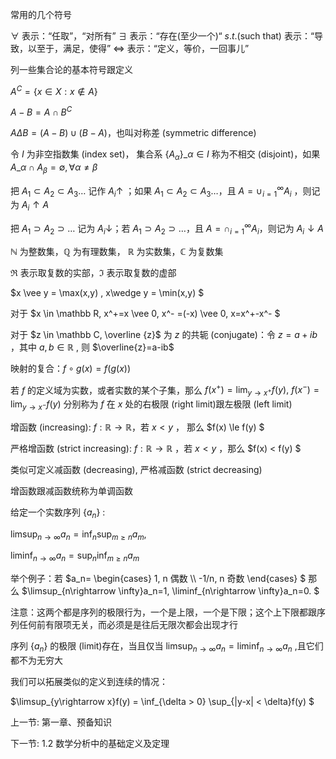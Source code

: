 常用的几个符号

$\forall$ 表示：“任取”，“对所有”
$\exists$ 表示：“存在(至少一个)“
$s.t. (\text{such that})$ 表示：“导致，以至于，满足，使得”
$\iff$ 表示：“定义，等价，一回事儿”

列一些集合论的基本符号跟定义

$A^C=\{x \in X: x\notin A\}$

$A-B=A \cap B^C$

$A\Delta B=(A-B) \cup (B-A)$，也叫对称差 (symmetric difference)

令 $I$ 为非空指数集 (index set)， 集合系 $\{A_{\alpha}\}\_{\alpha \in I}$ 称为不相交 (disjoint)，如果 $A\_{\alpha} \cap A_{\beta} = \emptyset, \forall \alpha \ne \beta$ 

把 $A_1 \subset A_2 \subset A_3 \ldots$  记作 $A_i \uparrow$ ；如果 $A_1 \subset A_2 \subset A_3 \ldots$，且 $A=\cup_{i=1}^\infty A_i$ ，则记为 $A_i \uparrow A$

把 $A_1 \supset A_2 \supset \ldots$ 记为 $A_i \downarrow$；若 $A_1 \supset A_2 \supset \ldots$，且 $A = \cap_{i=1}^\infty A_i$，则记为 $A_i \downarrow A$ 

$\mathbb N$ 为整数集，$\mathbb Q$ 为有理数集， $\mathbb R$ 为实数集，$\mathbb C$ 为复数集

$\Re$ 表示取复数的实部，$\Im$ 表示取复数的虚部

$x \vee y = \max(x,y) , x\wedge y = \min(x,y) $

对于 $x \in \mathbb R, x^+=x \vee 0, x^- =(-x) \vee 0, x=x^+-x^- $

对于 $z \in \mathbb C, \overline {z}$ 为 $z$ 的共轭 (conjugate)：令 $z=a+ib$ ，其中 $a,b \in \mathbb R$ , 则 $\overline{z}=a-ib$

映射的复合：$f \circ g(x) = f(g(x))$ 

若 $f$ 的定义域为实数，或者实数的某个子集，那么 $f(x^+)=\lim_{y \rightarrow x^+} f(y),~ f(x^-)=\lim_{y\rightarrow x^-}f(y)$ 分别称为 $f$ 在 $x$ 处的右极限 (right limit)跟左极限 (left limit)

增函数 (increasing): $f: \mathbb R \rightarrow \mathbb R$，若 $x <y$ ， 那么 $f(x) \le f(y) $

严格增函数 (strict increasing): $f: \mathbb R \rightarrow \mathbb R$ ，若 $x < y$ ，那么 $f(x) < f(y) $

类似可定义减函数 (decreasing), 严格减函数 (strict decreasing)

增函数跟减函数统称为单调函数

给定一个实数序列 $\{a_n\}$ :

 $\limsup_{n\rightarrow \infty} a_n=\inf_n \sup _{m\ge n} a_m$,
 
 $\liminf_{n\rightarrow \infty} a_n=\sup_n \inf _{m\ge n} a_m$
 
举个例子：若
$a_n= \begin{cases} 1,  n 偶数 \\\\ -1/n, n 奇数 \end{cases} $
那么 $\limsup_{n\rightarrow \infty}a_n=1, \liminf_{n\rightarrow \infty}a_n=0. $ 

注意：这两个都是序列的极限行为，一个是上限，一个是下限；这个上下限都跟序列任何前有限项无关，而必须是是往后无限次都会出现才行

序列 $\{a_n\}$ 的极限 (limit)存在，当且仅当 $\limsup_{n\rightarrow \infty}a_n=\liminf_{n\rightarrow \infty}a_n$ ,且它们都不为无穷大

我们可以拓展类似的定义到连续的情况：

$\limsup_{y\rightarrow x}f(y) = \inf_{\delta > 0} \sup_{|y-x| < \delta}f(y) $

上一节: 第一章、预备知识

下一节: 1.2 数学分析中的基础定义及定理


